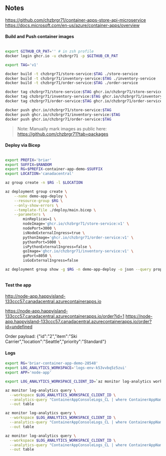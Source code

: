 ## Notes

https://github.com/chzbrgr71/container-apps-store-api-microservice
https://docs.microsoft.com/en-us/azure/container-apps/overview

#### Build and Push container images

```bash

export GITHUB_CR_PAT='' # in zsh profile
docker login ghcr.io -u chzbrgr71 -p $GITHUB_CR_PAT

export TAG='v1'

docker build -t chzbrgr71/store-service:$TAG ./store-service
docker build -t chzbrgr71/inventory-service:$TAG ./inventory-service
docker build -t chzbrgr71/order-service:$TAG ./order-service

docker tag chzbrgr71/store-service:$TAG ghcr.io/chzbrgr71/store-service:$TAG
docker tag chzbrgr71/inventory-service:$TAG ghcr.io/chzbrgr71/inventory-service:$TAG
docker tag chzbrgr71/order-service:$TAG ghcr.io/chzbrgr71/order-service:$TAG

docker push ghcr.io/chzbrgr71/store-service:$TAG
docker push ghcr.io/chzbrgr71/inventory-service:$TAG
docker push ghcr.io/chzbrgr71/order-service:$TAG

```

> Note: Manually mark images as public here: https://github.com/chzbrgr71?tab=packages


#### Deploy via Bicep

```bash

export PREFIX='briar'
export SUFFIX=$RANDOM
export RG=$PREFIX-container-app-demo-$SUFFIX
export LOCATION='canadacentral'

az group create -n $RG -l $LOCATION

az deployment group create \
    --name demo-app-deploy \
    --resource-group $RG \
    --only-show-errors \
    --template-file ./deploy/main.bicep \
    --parameters \
        minReplicas=1 \
        nodeImage='ghcr.io/chzbrgr71/store-service:v1' \
        nodePort=3000 \
        isNodeExternalIngress=true \
        pythonImage='ghcr.io/chzbrgr71/order-service:v1' \
        pythonPort=5000 \
        isPythonExternalIngress=false \
        goImage='ghcr.io/chzbrgr71/inventory-service:v1' \
        goPort=8050 \
        isGoExternalIngress=false

az deployment group show -g $RG -n demo-app-deploy -o json --query properties.outputs 
 
```

#### Test the app

http://node-app.happyisland-133ccc57.canadacentral.azurecontainerapps.io

https://node-app.happyisland-133ccc57.canadacentral.azurecontainerapps.io/order?id=1
https://node-app.happyisland-133ccc57.canadacentral.azurecontainerapps.io/order?id=undefined 

Order payload:
{"id":"2","item":"Ski Carrier","location":"Seattle","priority":"Standard"}


#### Logs

```bash
export RG='briar-container-app-demo-28548'
export LOG_ANALYTICS_WORKSPACE='logs-env-k53vvbq5z5zui'
export APP='node-app'

export LOG_ANALYTICS_WORKSPACE_CLIENT_ID=`az monitor log-analytics workspace show --query customerId -g $RG -n $LOG_ANALYTICS_WORKSPACE --out tsv`

az monitor log-analytics query \
  --workspace $LOG_ANALYTICS_WORKSPACE_CLIENT_ID \
  --analytics-query "ContainerAppConsoleLogs_CL | where ContainerAppName_s == 'node-app' | project ContainerAppName_s, Log_s, TimeGenerated " \
  --out table

az monitor log-analytics query \
  --workspace $LOG_ANALYTICS_WORKSPACE_CLIENT_ID \
  --analytics-query "ContainerAppConsoleLogs_CL | where ContainerAppName_s == 'python-app' | project ContainerAppName_s, Log_s, TimeGenerated " \
  --out table

az monitor log-analytics query \
  --workspace $LOG_ANALYTICS_WORKSPACE_CLIENT_ID \
  --analytics-query "ContainerAppConsoleLogs_CL | where ContainerAppName_s == 'go-app' | project ContainerAppName_s, Log_s, TimeGenerated " \
  --out table
```